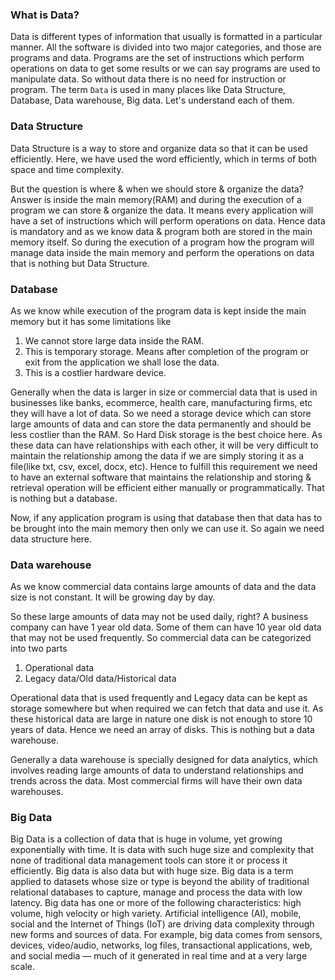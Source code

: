 ### What is Data?

Data is different types of information that usually is formatted in a particular manner. All the software is divided into two major categories, and those are programs and data. Programs are the set of instructions which perform operations on data to get some results or we can say programs are used to manipulate data. So without data there is no need for instruction or program. The term `Data` is used in many places like Data Structure, Database, Data warehouse, Big data. Let's understand each of them.

### Data Structure

Data Structure is a way to store and organize data so that it can be used efficiently. Here, we have used the word efficiently, which in terms of both space and time complexity.

But the question is where & when we should store & organize the data? Answer is inside the main memory(RAM) and during the execution of a program we can store & organize the data. It means every application will have a set of instructions which will perform operations on data. Hence data is mandatory and as we know data & program both are stored in the main memory itself. So during the execution of a program how the program will manage data inside the main memory and perform the operations on data that is nothing but Data Structure.

### Database

As we know while execution of the program data is kept inside the main memory but it has some limitations like

1. We cannot store large data inside the RAM.
2. This is temporary storage. Means after completion of the program or exit from the application we shall lose the data.
3. This is a costlier hardware device.

Generally when the data is larger in size or commercial data that is used in businesses like banks, ecommerce, health care, manufacturing firms, etc they will have a lot of data. So we need a storage device which can store large amounts of data and can store the data permanently and should be less costlier than the RAM. So Hard Disk storage is the best choice here. As these data can have relationships with each other, it will be very difficult to maintain the relationship among the data if we are simply storing it as a file(like txt, csv, excel, docx, etc). Hence to fulfill this requirement we need to have an external software that maintains the relationship and storing & retrieval operation will be efficient either manually or programmatically. That is nothing but a database.

Now, if any application program is using that database then that data has to be brought into the main memory then only we can use it. So again we need data structure here.

### Data warehouse

As we know commercial data contains large amounts of data and the data size is not constant. It will be growing day by day.

So these large amounts of data may not be used daily, right? A business company can have 1 year old data. Some of them can have 10 year old data that may not be used frequently. So commercial data can be categorized into two parts

1. Operational data
2. Legacy data/Old data/Historical data

Operational data that is used frequently and Legacy data can be kept as storage somewhere but when required we can fetch that data and use it. As these historical data are large in nature one disk is not enough to store 10 years of data. Hence we need an array of disks. This is nothing but a data warehouse.

Generally a data warehouse is specially designed for data analytics, which involves reading large amounts of data to understand relationships and trends across the data. Most commercial firms will have their own data warehouses.

### Big Data

Big Data is a collection of data that is huge in volume, yet growing exponentially with time. It is data with such huge size and complexity that none of traditional data management tools can store it or process it efficiently. Big data is also data but with huge size. Big data is a term applied to datasets whose size or type is beyond the ability of traditional relational databases to capture, manage and process the data with low latency. Big data has one or more of the following characteristics: high volume, high velocity or high variety. Artificial intelligence (AI), mobile, social and the Internet of Things (IoT) are driving data complexity through new forms and sources of data. For example, big data comes from sensors, devices, video/audio, networks, log files, transactional applications, web, and social media — much of it generated in real time and at a very large scale.
